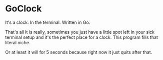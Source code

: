 # GoClock

It's a clock. In the terminal. Written in Go.

That's all it is really, sometimes you just have a little spot left in your sick terminal setup and it's the perfect place for a clock. This program fills that literal niche.

Or at least it will for 5 seconds because right now it just quits after that.
